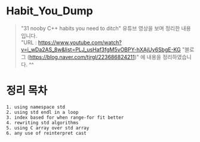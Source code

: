 # Habit_You_Dump
> "31 nooby C++ habits you need to ditch" 유튜브 영상을 보며 정리한 내용입니다.   
> "URL : https://www.youtube.com/watch?v=i_wDa2AS_8w&list=PLJ_usHaf3fgM5vOBPY-hXAjUy6SbgE-KG
> "블로그 (https://blog.naver.com/tjrgl/223686824211)" 에 내용을 정리하였습니다. ^^

# 정리 목차
	1. using namespace std
	2. using std endl in a loop
	3. index based for when range-for fit better
	4. rewriting std algorithms
	5. using C array over std array
	6. any use of reinterpret cast